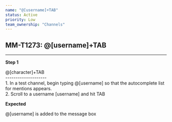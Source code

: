 ```yaml
---
name: "@[username]+TAB"
status: Active
priority: Low
team_ownership: "Channels"
---
```


## MM-T1273: @[username]+TAB

---

**Step 1**

@\[character]+TAB\
\--------------------\
1\. In a test channel, begin typing @\[username] so that the autocomplete list for mentions appears.\
2\. Scroll to a username \[username] and hit TAB

**Expected**

@\[username] is added to the message box
